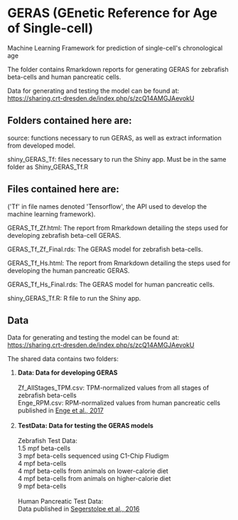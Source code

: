# GERAS (GEnetic Reference for Age of Single-cell)
Machine Learning Framework for prediction of single-cell's chronological age

The folder contains Rmarkdown reports for generating GERAS for zebrafish beta-cells and human pancreatic cells. 

Data for generating and testing the model can be found at: https://sharing.crt-dresden.de/index.php/s/zcQ14AMGJAevokU

## Folders contained here are:
source: functions necessary to run GERAS, as well as extract information from developed model.

shiny_GERAS_Tf: files necessary to run the Shiny app. Must be in the same folder as Shiny_GERAS_Tf.R

## Files contained here are:
('Tf' in file names denoted 'Tensorflow', the API used to develop the machine learning framework).

GERAS_Tf_Zf.html: The report from Rmarkdown detailing the steps used for developing zebrafish beta-cell GERAS.

GERAS_Tf_Zf_Final.rds: The GERAS model for zebrafish beta-cells.

GERAS_Tf_Hs.html: The report from Rmarkdown detailing the steps used for developing the human pancreatic GERAS.

GERAS_Tf_Hs_Final.rds: The GERAS model for human pancreatic cells.

shiny_GERAS_Tf.R: R file to run the Shiny app.

## Data
Data for generating and testing the model can be found at: https://sharing.crt-dresden.de/index.php/s/zcQ14AMGJAevokU

The shared data contains two folders:
<ol type="1">
<li><strong>Data: Data for developing GERAS</strong></li>
<br>Zf_AllStages_TPM.csv: TPM-normalized values from all stages of zebrafish beta-cells
<br>Enge_RPM.csv: RPM-normalized values from human pancreatic cells published in <a href="https://www.biorxiv.org/content/early/2017/02/13/108043"> Enge et al., 2017 </a>
<br>
<br><li><strong> TestData: Data for testing the GERAS models</strong></li>
<br>Zebrafish Test Data:
<br>1.5 mpf beta-cells
<br>3 mpf beta-cells sequenced using C1-Chip Fludigm
<br>4 mpf beta-cells
<br>4 mpf beta-cells from animals on lower-calorie diet
<br>4 mpf beta-cells from animals on higher-calorie diet
<br>9 mpf beta-cells
<br>
<br>Human Pancreatic Test Data:
<br>Data published in <a href="https://www.ncbi.nlm.nih.gov/pmc/articles/pmid/27667667/"> Segerstolpe et al., 2016 </a>  
</ol>
